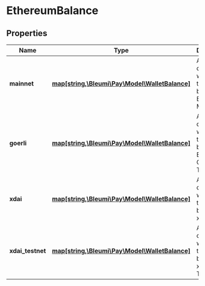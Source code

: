 # EthereumBalance

## Properties
Name | Type | Description | Notes
------------ | ------------- | ------------- | -------------
**mainnet** | [**map[string,\Bleumi\Pay\Model\WalletBalance]**](WalletBalance.md) | A dictionary which gives the token balances in Ethereum MainNet | [optional] 
**goerli** | [**map[string,\Bleumi\Pay\Model\WalletBalance]**](WalletBalance.md) | A dictionary which gives the token balances in Ethereum Goerli TestNet | [optional] 
**xdai** | [**map[string,\Bleumi\Pay\Model\WalletBalance]**](WalletBalance.md) | A dictionary which gives the token balances in xDAI | [optional] 
**xdai_testnet** | [**map[string,\Bleumi\Pay\Model\WalletBalance]**](WalletBalance.md) | A dictionary which gives the token balances in xDAI TestNet | [optional] 
